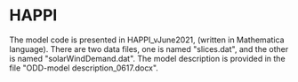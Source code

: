 # HAPPI
The model code is presented in HAPPI_vJune2021, (written in Mathematica language).
There are two data files, one is named "slices.dat", and the other is named "solarWindDemand.dat".
The model description is provided in the file "ODD-model description_0617.docx".
